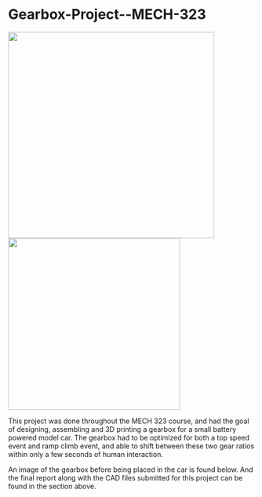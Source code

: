 # Gearbox-Project--MECH-323

<p float="left">
  <img src="https://github.com/user-attachments/assets/29830a13-4e09-4622-9214-f9ae7bc0af48" width="420" />
  <img src="https://github.com/user-attachments/assets/b7e8c426-75e9-49c3-a910-3626de6ceaaf" width="350" /> 
</p>

This project was done throughout the MECH 323 course, and had the goal of designing, assembling and 3D printing a gearbox for a small battery powered model car. 
The gearbox had to be optimized for both a top speed event and ramp climb event, and able to shift between these two gear ratios within only a few seconds of human interaction.

An image of the gearbox before being placed in the car is found below. And
the final report along with the CAD files submitted for this project can be found in the section above.
